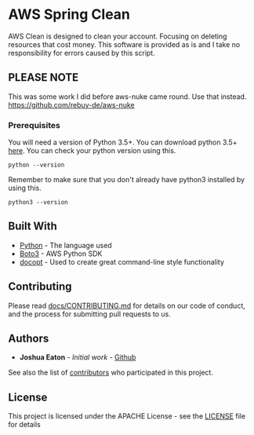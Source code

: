 # AWS Spring Clean
AWS Clean is designed to clean your account. Focusing on deleting resources that cost money. 
This software is provided as is and I take no responsibility for errors caused by this script. 

## PLEASE NOTE

This was some work I did before aws-nuke came round. Use that instead. https://github.com/rebuy-de/aws-nuke


### Prerequisites

You will need a version of Python 3.5+. You can download python 3.5+ [here](https://www.python.org/downloads/).
You can check your python version using this.
```
python --version
```  

Remember to make sure that you don't already have python3 installed by using this.

```
python3 --version
```

## Built With

* [Python](https://www.python.org/) - The language used
* [Boto3](https://github.com/boto/boto3) - AWS Python SDK
* [docopt](https://github.com/docopt/docopt) - Used to create great command-line style functionality

## Contributing

Please read [docs/CONTRIBUTING.md](https://github.com/Beartime234/AWS-Spring-Clean/blob/master/CONTRIBUTING.md) for details on our code of conduct, and the process for submitting pull requests to us.

## Authors

* **Joshua Eaton** - *Initial work* - [Github](https://github.com/Beartime234)

See also the list of [contributors](https://github.com/your/project/contributors) who participated in this project.

## License

This project is licensed under the APACHE License - see the [LICENSE](LICENSE) file for details

